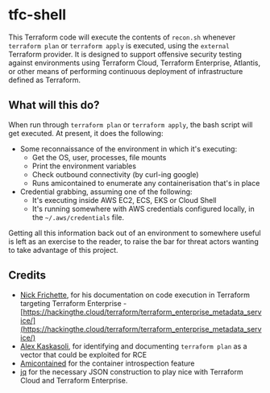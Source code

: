 # tfc-shell

This Terraform code will execute the contents of `recon.sh` whenever `terraform plan` or `terraform apply` is executed, using the `external` Terraform provider. It is designed to support offensive security testing against environments using Terraform Cloud, Terraform Enterprise, Atlantis, or other means of performing continuous deployment of infrastructure defined as Terraform.

## What will this do?

When run through `terraform plan` or `terraform apply`, the bash script will get executed. At present, it does the following:

* Some reconnaissance of the environment in which it's executing:
    * Get the OS, user, processes, file mounts
    * Print the environment variables
    * Check outbound connectivity (by curl-ing google)
    * Runs amicontained to enumerate any containerisation that's in place
* Credential grabbing, assuming one of the following:
    * It's executing inside AWS EC2, ECS, EKS or Cloud Shell
    * It's running somewhere with AWS credentials configured locally, in the `~/.aws/credentials` file.

Getting all this information back out of an environment to somewhere useful is left as an exercise to the reader, to raise the bar for threat actors wanting to take advantage of this project.

## Credits

* [Nick Frichette](https://twitter.com/frichette_n), for his documentation on code execution in Terraform targeting Terraform Enterprise - [https://hackingthe.cloud/terraform/terraform_enterprise_metadata_service/](https://hackingthe.cloud/terraform/terraform_enterprise_metadata_service/)
* [Alex Kaskasoli](https://twitter.com/_alxk), for identifying and documenting `terraform plan` as a vector that could be exploited for RCE
* [Amicontained](https://github.com/genuinetools/amicontained) for the container introspection feature
* [jq](https://github.com/stedolan/jq) for the necessary JSON construction to play nice with Terraform Cloud and Terraform Enterprise.